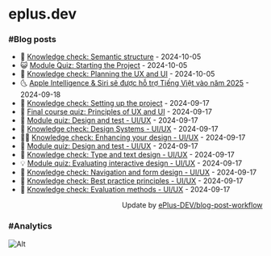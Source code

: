 # eplus.dev

### #Blog posts

<!-- BLOG-POST-LIST:START -->
 - 🧰 [Knowledge check: Semantic structure](https://eplus.dev/knowledge-check-semantic-structure) - 2024-10-05
 - 😺 [Module Quiz: Starting the Project](https://eplus.dev/module-quiz-starting-the-project) - 2024-10-05
 - 🗽 [Knowledge check: Planning the UX and UI](https://eplus.dev/knowledge-check-planning-the-ux-and-ui) - 2024-10-05
 - 🌜 [Apple Intelligence &amp; Siri sẽ được hỗ trợ Tiếng Việt vào năm 2025](https://eplus.dev/apple-intelligence-siri-se-duoc-ho-tro-tieng-viet-vao-nam-2025) - 2024-09-18
 - 📝 [Knowledge check: Setting up the project](https://eplus.dev/knowledge-check-setting-up-the-project) - 2024-09-17
 - 🚀 [Final course quiz: Principles of UX and UI](https://eplus.dev/final-course-quiz-principles-of-ux-and-ui) - 2024-09-17
 - 💼 [Module quiz: Design and test - UI/UX](https://eplus.dev/module-quiz-design-and-test-uiux-1) - 2024-09-17
 - 🦣 [Knowledge check: Design Systems - UI/UX](https://eplus.dev/knowledge-check-design-systems-uiux) - 2024-09-17
 - 👨‍🏫 [Knowledge check: Enhancing your design - UI/UX](https://eplus.dev/knowledge-check-enhancing-your-design-uiux) - 2024-09-17
 - 🔭 [Module quiz: Design and test - UI/UX](https://eplus.dev/module-quiz-design-and-test-uiux) - 2024-09-17
 - 🤡 [Knowledge check: Type and text design - UI/UX](https://eplus.dev/knowledge-check-type-and-text-design-uiux) - 2024-09-17
 - 💡 [Module quiz: Evaluating interactive design - UI/UX](https://eplus.dev/module-quiz-evaluating-interactive-design-uiux) - 2024-09-17
 - 🦣 [Knowledge check: Navigation and form design - UI/UX](https://eplus.dev/knowledge-check-navigation-and-form-design-uiux) - 2024-09-17
 - 💪 [Knowledge check: Best practice principles - UI/UX](https://eplus.dev/knowledge-check-best-practice-principles-uiux) - 2024-09-17
 - 🤡 [Knowledge check: Evaluation methods - UI/UX](https://eplus.dev/knowledge-check-evaluation-methods-uiux) - 2024-09-17<!-- BLOG-POST-LIST:END -->

<div align="right">
  Update by <a target="_blank"
    href="https://github.com/ePlus-DEV/blog-post-workflow">ePlus-DEV/blog-post-workflow</a>
</div>

### #Analytics
![Alt](https://repobeats.axiom.co/api/embed/9990f7cddfbad8d834990b10ccad05f81ac1096f.svg "Repobeats analytics image")
